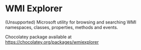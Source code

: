 # WMI Explorer

(Unsupported) Microsoft utility for browsing and searching WMI namespaces, classes, properties, methods and events.

Chocolatey package available at https://chocolatey.org/packages/wmiexplorer
